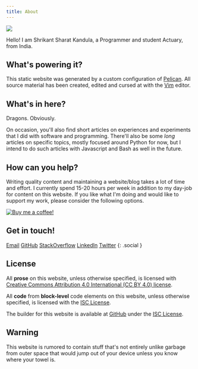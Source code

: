 ```yaml
---
title: About
---
```


<p><img src="{static}/static/shrikant-sharat-kandula.jpg" class=profile></p>

Hello! I am Shrikant Sharat Kandula, a Programmer and student Actuary, from India.

## What's powering it?

This static website was generated by a custom configuration of [Pelican][]. All source material has been created, edited and cursed at with the [Vim](https://www.vim.org/) editor.

[Pelican]: https://blog.getpelican.com/

## What's in here?

Dragons. Obviously.

On occasion, you'll also find short articles on experiences and experiments that I did with software
and programming. There'll also be some *long* articles on specific topics, mostly focused around
Python for now, but I intend to do such articles with Javascript and Bash as well in the future.

## How can you help?

Writing quality content and maintaining a website/blog takes a lot of time and effort. I currently
spend 15-20 hours per week in addition to my day-job for content on this website. If you like what
I'm doing and would like to support my work, please consider the following options.

<a href='https://www.buymeacoffee.com/sharat87' target=_blank title='No signup required'>
<img src='{static}/static/bmac.png' alt='Buy me a coffee!'></a>

## Get in touch!

<a href="mailto:shrikantsharat.k@gmail.com" title='Email me'>Email</a>
<a href="https://github.com/sharat87" title='GitHub'>GitHub</a>
<a href="https://stackoverflow.com/users/sharat87" title='StackOverflow'>StackOverflow</a>
<a href="https://www.linkedin.com/in/sharat87" title='LinkedIn'>LinkedIn</a>
<a href="https://twitter.com/sharat87" title='Twitter'>Twitter</a>
{: .social }

## License

All **prose** on this website, unless otherwise specified, is licensed with [Creative Commons
Attribution 4.0 International (CC BY 4.0) license](/licenses/cc-by).

All **code** from **block-level** code elements on this website, unless otherwise specified, is
licensed with the [ISC License][isc].

The builder for this website is available at [GitHub](https://github.com/sharat87/sharats.me) under
the [ISC License][isc].

[isc]: /licenses/isc/

## Warning

This website is rumored to contain stuff that's not entirely unlike garbage from outer space that
would jump out of your device unless you know where your towel is.
